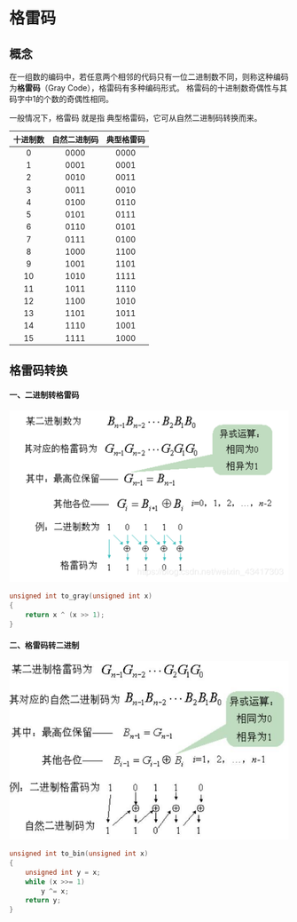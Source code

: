 # 格雷码
## 概念
在一组数的编码中，若任意两个相邻的代码只有一位二进制数不同，则称这种编码为**格雷码**（Gray Code），格雷码有多种编码形式。
格雷码的十进制数奇偶性与其码字中1的个数的奇偶性相同。
<p>一般情况下，格雷码 就是指 典型格雷码，它可从自然二进制码转换而来。</p>

| 十进制数 | 自然二进制码 | 典型格雷码 |
| :------: | :---------: | :-------: |
|    0     |    0000     |   0000    |
|    1     |    0001     |   0001    |
|    2     |    0010     |   0011    |
|    3     |    0011     |   0010    |
|    4     |    0100     |   0110    |
|    5     |    0101     |   0111    |
|    6     |    0110     |   0101    |
|    7     |    0111     |   0100    |
|    8     |    1000     |   1100    |
|    9     |    1001     |   1101    |
|    10    |    1010     |   1111    |
|    11    |    1011     |   1110    |
|    12    |    1100     |   1010    |
|    13    |    1101     |   1011    |
|    14    |    1110     |   1001    |
|    15    |    1111     |   1000    |

## 格雷码转换
#### 一、二进制转格雷码
![](vx_images/20745816247507 "二进制转格雷码")
```cpp
unsigned int to_gray(unsigned int x)
{
	return x ^ (x >> 1);
}
```
#### 二、格雷码转二进制
![](vx_images/443775816240176 "格雷码转二进制")
```cpp
unsigned int to_bin(unsigned int x)
{
	unsigned int y = x;
	while (x >>= 1)
		y ^= x;
	return y;
}
```